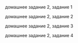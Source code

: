 <p> домашнее задание 2, задание 1 </p>
<p> домашнее задание 2, задание 2 </p>
<p> домашнее задание 2, задание 3 </p>
<p> домашнее задание 2, задание 4 </p>
